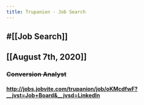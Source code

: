 ```yaml
---
title: Trupanion - Job Search
---
```


## #[[Job Search]]

## 

## [[August 7th, 2020]]
### ~~Conversion Analyst~~
#### http://jobs.jobvite.com/trupanion/job/oKMcdfwF?__jvst=Job+Board&__jvsd=LinkedIn
